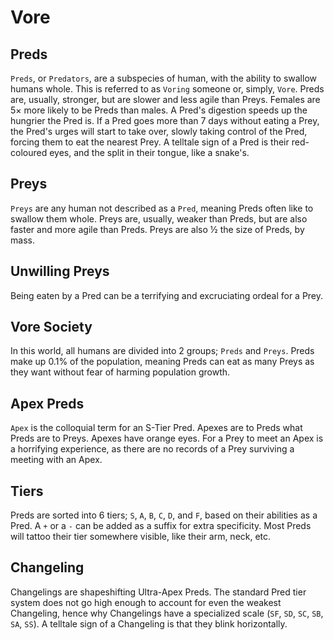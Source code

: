 # Vore
## Preds
`Preds`, or `Predators`, are a subspecies of human, with the ability to swallow humans whole. This is referred to as `Voring` someone or, simply, `Vore`. Preds are, usually, stronger, but are slower and less agile than Preys. Females are 5× more likely to be Preds than males. A Pred's digestion speeds up the hungrier the Pred is. If a Pred goes more than 7 days without eating a Prey, the Pred's urges will start to take over, slowly taking control of the Pred, forcing them to eat the nearest Prey. A telltale sign of a Pred is their red-coloured eyes, and the split in their tongue, like a snake's.
## Preys
`Preys` are any human not described as a `Pred`, meaning Preds often like to swallow them whole. Preys are, usually, weaker than Preds, but are also faster and more agile than Preds. Preys are also ½ the size of Preds, by mass.
## Unwilling Preys
Being eaten by a Pred can be a terrifying and excruciating ordeal for a Prey.
## Vore Society
In this world, all humans are divided into 2 groups; `Preds` and `Preys`. Preds make up 0.1% of the population, meaning Preds can eat as many Preys as they want without fear of harming population growth.
## Apex Preds
`Apex` is the colloquial term for an S-Tier Pred. Apexes are to Preds what Preds are to Preys. Apexes have orange eyes. For a Prey to meet an Apex is a horrifying experience, as there are no records of a Prey surviving a meeting with an Apex.
## Tiers
Preds are sorted into 6 tiers; `S`, `A`, `B`, `C`, `D`, and `F`, based on their abilities as a Pred. A `+` or a `-` can be added as a suffix for extra specificity. Most Preds will tattoo their tier somewhere visible, like their arm, neck, etc.
## Changeling
Changelings are shapeshifting Ultra-Apex Preds. The standard Pred tier system does not go high enough to account for even the weakest Changeling, hence why Changelings have a specialized scale (`SF`, `SD`, `SC`, `SB`, `SA`, `SS`). A telltale sign of a Changeling is that they blink horizontally.
